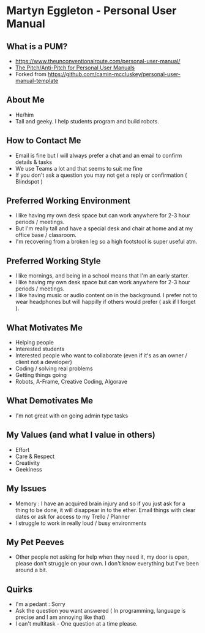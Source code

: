 # Martyn Eggleton - Personal User Manual

## What is a PUM?

- https://www.theunconventionalroute.com/personal-user-manual/
- [The Pitch/Anti-Pitch for Personal User Manuals](https://medium.com/@caminmccluskey/personal-user-manuals-the-good-the-bad-and-the-template-7b80db5044ea) 
- Forked from https://github.com/camin-mccluskey/personal-user-manual-template

## About Me

- He/him
- Tall and geeky. I help students program and build robots.

## How to Contact Me

- Email is fine but I will always prefer a chat and an email to confirm details & tasks
- We use Teams a lot and that seems to suit me fine
- If you don't ask a question you may not get a reply or confirmation ( Blindspot )

## Preferred Working Environment

- I like having my own desk space but can work anywhere for 2-3 hour periods / meetings. 
- But I'm really tall and have a special desk and chair at home and at my office base / classroom.
- I'm recovering from a broken leg so a high footstool is super useful atm.

## Preferred Working Style

- I like mornings, and being in a school means that I'm an early starter.
- I like having my own desk space but can work anywhere for 2-3 hour periods / meetings.
- I like having music or audio content on in the background. I prefer not to wear headphones but will happilly if others would prefer ( ask if I forget ).

## What Motivates Me

- Helping people
- Interested students
- Interested people who want to collaborate (even if it's as an owner / client not a developer)
- Coding / solving real problems 
- Getting things going
- Robots, A-Frame, Creative Coding, Algorave

## What Demotivates Me

- I'm not great with on going admin type tasks

## My Values (and what I value in others)

- Effort
- Care & Respect
- Creativity
- Geekiness

## My Issues

- Memory : I have an acquired brain injury and so if you just ask for a thing to be done, it will disappear in to the ether. Email things with clear dates or ask for access to my Trello / Planner
- I struggle to work in really loud / busy environments

## My Pet Peeves

- Other people not asking for help when they need it, my door is open, please don't struggle on your own. I don't know everything but I've been around a bit.

## Quirks

- I'm a pedant : Sorry
- Ask the question you want answered ( In programming, language is precise and I am annoying like that)
- I can't multitask - One question at a time please.


